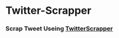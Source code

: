 # Twitter-Scrapper

### Scrap Tweet Useing [TwitterScrapper](https://github.com/taspinar/twitterscraper)